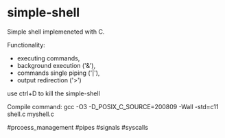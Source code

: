 # simple-shell
Simple shell implemeneted with C.  

Functionality:  
* executing commands,  
* background execution ('&'),  
* commands single piping ('|'),  
* output redirection ('>')  

use ctrl+D to kill the simple-shell

Compile command: gcc -O3 -D_POSIX_C_SOURCE=200809 -Wall -std=c11 shell.c myshell.c

#prcoess_management #pipes #signals #syscalls
